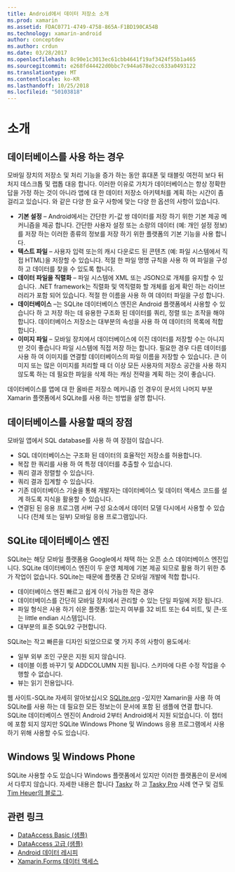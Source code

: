 ```yaml
---
title: Android에서 데이터 저장소 소개
ms.prod: xamarin
ms.assetid: FDAC0771-4749-4758-865A-F1BD190CA54B
ms.technology: xamarin-android
author: conceptdev
ms.author: crdun
ms.date: 03/28/2017
ms.openlocfilehash: 8c90e1c3013ec61cbb4641f19af3424f55b1a465
ms.sourcegitcommit: e268fd44422d0bbc7c944a678e2cc633a0493122
ms.translationtype: MT
ms.contentlocale: ko-KR
ms.lasthandoff: 10/25/2018
ms.locfileid: "50103818"
---
```

# <a name="introduction"></a>소개

## <a name="when-to-use-a-database"></a>데이터베이스를 사용 하는 경우

모바일 장치의 저장소 및 처리 기능을 증가 하는 동안 휴대폰 및 태블릿 여전히 보다 뒤 처지 데스크톱 및 랩톱 대응 합니다. 이러한 이유로 가치가 데이터베이스는 항상 정확한 답을 가정 하는 것이 아니라 앱에 대 한 데이터 저장소 아키텍처를 계획 하는 시간이 좀 걸리고 있습니다. 와 같은 다양 한 요구 사항에 맞는 다양 한 옵션의 사항이 있습니다.

-  **기본 설정** – Android에서는 간단한 키-값 쌍 데이터를 저장 하기 위한 기본 제공 메커니즘을 제공 합니다. 간단한 사용자 설정 또는 소량의 데이터 (예: 개인 설정 정보)를 저장 하는 이러한 종류의 정보를 저장 하기 위한 플랫폼의 기본 기능을 사용 합니다.
-  **텍스트 파일** – 사용자 입력 또는의 캐시 다운로드 된 콘텐츠 (예: 파일 시스템에서 직접 HTML)을 저장할 수 있습니다. 적절 한 파일 명명 규칙을 사용 하 여 파일을 구성 하 고 데이터를 찾을 수 있도록 합니다.
-  **데이터 파일을 직렬화** – 파일 시스템에 XML 또는 JSON으로 개체를 유지할 수 있습니다. .NET framework는 직렬화 및 역직렬화 할 개체를 쉽게 확인 하는 라이브러리가 포함 되어 있습니다. 적절 한 이름을 사용 하 여 데이터 파일을 구성 합니다.
-  **데이터베이스** –는 SQLite 데이터베이스 엔진은 Android 플랫폼에서 사용할 수 있습니다 하 고 저장 하는 데 유용한 구조화 된 데이터를 쿼리, 정렬 또는 조작을 해야 합니다. 데이터베이스 저장소는 대부분의 속성을 사용 하 여 데이터의 목록에 적합 합니다.
-  **이미지 파일** – 모바일 장치에서 데이터베이스에 이진 데이터를 저장할 수는 아니지만 것이 좋습니다 파일 시스템에 직접 저장 하는 합니다. 필요한 경우 다른 데이터를 사용 하 여 이미지를 연결할 데이터베이스의 파일 이름을 저장할 수 있습니다. 큰 이미지 또는 많은 이미지를 처리할 때 더 이상 모든 사용자의 저장소 공간을 사용 하지 않도록 하는 데 필요한 파일을 삭제 하는 캐싱 전략을 계획 하는 것이 좋습니다.

데이터베이스를 앱에 대 한 올바른 저장소 메커니즘 인 경우이 문서의 나머지 부분 Xamarin 플랫폼에서 SQLite를 사용 하는 방법을 설명 합니다.

## <a name="advantages-of-using-a-database"></a>데이터베이스를 사용할 때의 장점

모바일 앱에서 SQL database를 사용 하 여 장점이 많습니다.

-  SQL 데이터베이스는 구조화 된 데이터의 효율적인 저장소를 허용합니다.
-  복잡 한 쿼리를 사용 하 여 특정 데이터를 추출할 수 있습니다.
-  쿼리 결과 정렬할 수 있습니다.
-  쿼리 결과 집계할 수 있습니다.
-  기존 데이터베이스 기술을 통해 개발자는 데이터베이스 및 데이터 액세스 코드를 설계 하도록 지식을 활용할 수 있습니다.
-  연결된 된 응용 프로그램 서버 구성 요소에서 데이터 모델 다시에서 사용할 수 있습니다 (전체 또는 일부) 모바일 응용 프로그램입니다.


## <a name="sqlite-database-engine"></a>SQLite 데이터베이스 엔진

SQLite는 해당 모바일 플랫폼용 Google에서 채택 하는 오픈 소스 데이터베이스 엔진입니다. SQLite 데이터베이스 엔진이 두 운영 체제에 기본 제공 되므로 활용 하기 위한 추가 작업이 없습니다. SQLite는 때문에 플랫폼 간 모바일 개발에 적합 합니다.

-  데이터베이스 엔진 빠르고 쉽게 이식 가능한 작은 경우
-  데이터베이스를 간단히 모바일 장치에서 관리할 수 있는 단일 파일에 저장 됩니다.
-  파일 형식은 사용 하기 쉬운 플랫폼: 있는지 여부를 32 비트 또는 64 비트, 및 큰-또는 little endian 시스템입니다.
-  대부분의 표준 SQL92 구현합니다.


SQLite는 작고 빠른을 디자인 되었으므로 몇 가지 주의 사항이 용도에서:

-  일부 외부 조인 구문은 지원 되지 않습니다.
-  테이블 이름 바꾸기 및 ADDCOLUMN 지원 됩니다. 스키마에 다른 수정 작업을 수행할 수 없습니다.
-  뷰는 읽기 전용입니다.


웹 사이트-SQLite 자세히 알아보십시오 [SQLite.org](http://SQLite.org) -있지만 Xamarin을 사용 하 여 SQLite를 사용 하는 데 필요한 모든 정보는이 문서에 포함 된 샘플에 연결 합니다. SQLite 데이터베이스 엔진이 Android 2부터 Android에서 지원 되었습니다.
이 챕터에 포함 되지 않지만 SQLite Windows Phone 및 Windows 응용 프로그램에서 사용 하기 위해 사용할 수도 있습니다.

## <a name="windows-and-windows-phone"></a>Windows 및 Windows Phone

SQLite 사용할 수도 있습니다 Windows 플랫폼에서 있지만 이러한 플랫폼은이 문서에서 다루지 않습니다.
자세한 내용은 합니다 [Tasky](~/cross-platform/app-fundamentals/building-cross-platform-applications/case-study-tasky.md) 하 고 [Tasky Pro](~/cross-platform/app-fundamentals/building-cross-platform-applications/case-study-tasky.md) 사례 연구 및 검토 [Tim Heuer의 블로그](http://timheuer.com/blog/archive/2012/06/28/seeding-your-metro-style-app-with-sqlite-database.aspx).


## <a name="related-links"></a>관련 링크

- [DataAccess Basic (샘플)](https://github.com/xamarin/mobile-samples/tree/master/DataAccess/Basic)
- [DataAccess 고급 (샘플)](https://github.com/xamarin/mobile-samples/tree/master/DataAccess/Advanced)
- [Android 데이터 레시피](https://github.com/xamarin/recipes/tree/master/Recipes/android/data)
- [Xamarin.Forms 데이터 액세스](~/xamarin-forms/app-fundamentals/databases.md)
